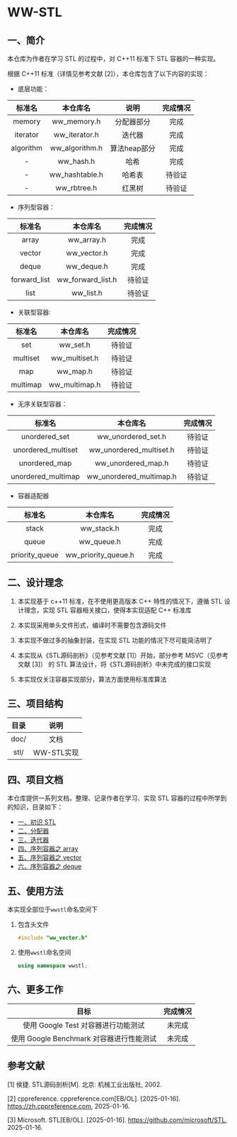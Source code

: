 # WW-STL

## 一、简介

本仓库为作者在学习 STL 的过程中，对 C++11 标准下 STL 容器的一种实现。

根据 C++11 标准（详情见参考文献 [2]），本仓库包含了以下内容的实现：

+ 底层功能：

| 标准名 | 本仓库名 | 说明 | 完成情况 |
| :---: | :---: | :---: | :---: |
| memory | ww_memory.h | 分配器部分 | 完成 |
| iterator | ww_iterator.h | 迭代器 | 完成 |
| algorithm | ww_algorithm.h | 算法heap部分 | 完成 |
| - | ww_hash.h | 哈希 | 完成 |
| - | ww_hashtable.h | 哈希表 | 待验证 |
| - | ww_rbtree.h | 红黑树 | 待验证 |

+ 序列型容器：

| 标准名 | 本仓库名 | 完成情况 |
| :---: | :---: | :---: |
| array | ww_array.h | 完成 |
| vector | ww_vector.h | 完成 |
| deque | ww_deque.h | 完成 |
| forward_list | ww_forward_list.h | 待验证 |
| list | ww_list.h | 待验证 |

+ 关联型容器:

| 标准名 | 本仓库名 | 完成情况 |
| :---: | :---: | :---: |
| set | ww_set.h | 待验证 |
| multiset | ww_multiset.h | 待验证 |
| map | ww_map.h | 待验证 |
| multimap | ww_multimap.h | 待验证 |

+ 无序关联型容器：

| 标准名 | 本仓库名 | 完成情况 |
| :---: | :---: | :---: |
| unordered_set | ww_unordered_set.h | 待验证 |
| unordered_multiset | ww_unordered_multiset.h | 待验证 |
| unordered_map | ww_unordered_map.h | 待验证 |
| unordered_multimap | ww_unordered_multimap.h | 待验证 |

+ 容器适配器

| 标准名 | 本仓库名 | 完成情况 |
| :---: | :---: | :---: |
| stack | ww_stack.h | 完成 |
| queue | ww_queue.h | 完成 |
| priority_queue | ww_priority_queue.h | 完成 |

## 二、设计理念

1. 本实现基于 c++11 标准，在不使用更高版本 C++ 特性的情况下，遵循 STL 设计理念，实现 STL 容器相关接口，使得本实现适配 C++ 标准库

2. 本实现采用单头文件形式，编译时不需要包含源码文件

3. 本实现不做过多的抽象封装，在实现 STL 功能的情况下尽可能简洁明了

4. 本实现从《STL源码剖析》（见参考文献 [1]）开始，部分参考 MSVC（见参考文献 [3]） 的 STL 算法设计，将《STL源码剖析》中未完成的接口实现

5. 本实现仅关注容器实现部分，算法方面使用标准库算法

## 三、项目结构

| 目录 | 说明 |
| :---: | :---: |
| doc/ | 文档 |
| stl/ | WW-STL实现 |

## 四、项目文档

本仓库提供一系列文档，整理、记录作者在学习、实现 STL 容器的过程中所学到的知识，目录如下：

+ [一、初识 STL](./doc/一、初识%20STL.md)
+ [二、分配器](./doc/二、分配器.md)
+ [三、迭代器](./doc/三、迭代器.md)
+ [四、序列容器之 array](./doc/四、序列容器之%20array.md)
+ [五、序列容器之 vector](./doc/五、序列容器之%20vector.md)
+ [六、序列容器之 deque](./doc/六、序列容器之%20deque.md)

## 五、使用方法

本实现全部位于`wwstl`命名空间下

1. 包含头文件

    ```c++
    #include "ww_vector.h"
    ```

2. 使用`wwstl`命名空间

    ```c++
    using namespace wwstl;
    ```

## 六、更多工作

| 目标 | 完成情况 |
| :---: | :---: |
| 使用 Google Test 对容器进行功能测试 | 未完成 |
| 使用 Google Benchmark 对容器进行性能测试 | 未完成 |

## 参考文献

[1] 侯捷. STL源码剖析[M]. 北京: 机械工业出版社, 2002.

[2] cppreference. cppreference.com[EB/OL]. [2025-01-16]. <https://zh.cppreference.com>, 2025-01-16.

[3] Microsoft. STL[EB/OL]. [2025-01-16]. <https://github.com/microsoft/STL>, 2025-01-16.
